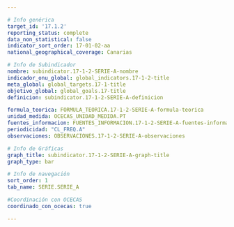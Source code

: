 ```yaml
---

# Info genérica
target_id: '17.1.2'
reporting_status: complete
data_non_statistical: false
indicator_sort_order: 17-01-02-aa
national_geographical_coverage: Canarias

# Info de Subindicador
nombre: subindicator.17-1-2-SERIE-A-nombre
indicador_onu_global: global_indicators.17-1-2-title
meta_global: global_targets.17-1-title
objetivo_global: global_goals.17-title
definicion: subindicator.17-1-2-SERIE-A-definicion

formula_teorica: FORMULA_TEORICA.17-1-2-SERIE-A-formula-teorica
unidad_medida: OCECAS_UNIDAD_MEDIDA.PT
fuentes_informacion: FUENTES_INFORMACION.17-1-2-SERIE-A-fuentes-informacion
periodicidad: "CL_FREQ.A"
observaciones: OBSERVACIONES.17-1-2-SERIE-A-observaciones

# Info de Gráficas
graph_title: subindicator.17-1-2-SERIE-A-graph-title
graph_type: bar

# Info de navegación
sort_order: 1
tab_name: SERIE.SERIE_A

#Coordinación con OCECAS
coordinado_con_ocecas: true

---
```

